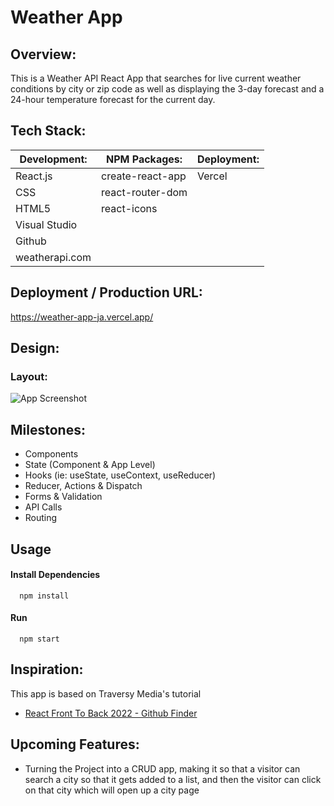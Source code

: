 # Weather App

## Overview:

This is a Weather API React App that searches for live current weather conditions by city or zip code as well as displaying the 3-day forecast and a 24-hour temperature forecast for the current day.

## Tech Stack:

| Development:   | NPM Packages:    | Deployment: |
| -------------- | ---------------- | ----------- |
| React.js       | create-react-app | Vercel      |
| CSS            | react-router-dom |             |
| HTML5          | react-icons      |             |
| Visual Studio  |                  |             |
| Github         |                  |             |
| weatherapi.com |                  |             |

## Deployment / Production URL:

https://weather-app-ja.vercel.app/

## Design:

### Layout:

![App Screenshot](https://i.imgur.com/FTfU2mG.png)

## Milestones:

- Components
- State (Component & App Level)
- Hooks (ie: useState, useContext, useReducer)
- Reducer, Actions & Dispatch
- Forms & Validation
- API Calls
- Routing

## Usage

#### Install Dependencies

```http
  npm install
```

#### Run

```http
  npm start
```

## Inspiration:

This app is based on Traversy Media's tutorial

- [React Front To Back 2022 - Github Finder](https://www.udemy.com/course/react-front-to-back-2022/learn/lecture/29768994#overview)

## Upcoming Features:

- Turning the Project into a CRUD app, making it so that a visitor can search a city so that it gets added to a list, and then the visitor can click on that city which will open up a city page
